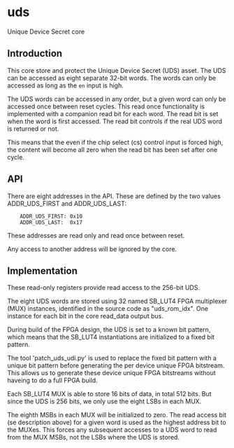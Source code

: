 # uds

Unique Device Secret core

## Introduction

This core store and protect the Unique Device Secret (UDS) asset. The
UDS can be accessed as eight separate 32-bit words. The words can only
be accessed as long as the `en` input is high.

The UDS words can be accessed in any order, but a given word can only
be accessed once between reset cycles. This read once functionality is
implemented with a companion read bit for each word. The read bit is
set when the word is first accessed. The read bit controls if the real
UDS word is returned or not.

This means that the even if the chip select (cs) control
input is forced high, the content will become all zero when the read
bit has been set after one cycle.


## API
There are eight addresses in the API. These are defined by the
two values ADDR_UDS_FIRST and ADDR_UDS_LAST:

```
	ADDR_UDS_FIRST: 0x10
	ADDR_UDS_LAST:  0x17
```

These addresses are read only and read once between reset.

Any access to another address will be ignored by the core.


## Implementation

These read-only registers provide read access to the 256-bit UDS.

The eight UDS words are stored using 32 named SB\_LUT4 FPGA
multiplexer (MUX) instances, identified in the source code as
"uds\_rom\_idx". One instance for each bit in the core read\_data
output bus.

During build of the FPGA design, the UDS is set to a known bit
pattern, which means that the SB\_LUT4 instantiations are initialized
to a fixed bit pattern.

The tool 'patch\_uds\_udi.py' is used to replace the fixed bit pattern
with a unique bit pattern before generating the per device unique FPGA
bitstream. This allows us to generate these device unique FPGA
bitstreams without haveing to do a full FPGA build.

Each SB\_LUT4 MUX is able to store 16 bits of data, in total 512 bits.
But since the UDS is 256 bits, we only use the eight LSBs in each MUX.

The eighth MSBs in each MUX will be initialized to zero. The read
access bit (se description above) for a given word is used as the
highest address bit to the MUXes. This forces any subsequent accesses
to a UDS word to read from the MUX MSBs, not the LSBs where the UDS is
stored.
